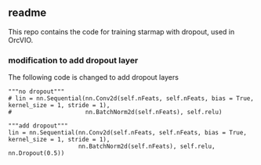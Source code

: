 ## readme

This repo contains the code for training starmap with dropout, used in OrcVIO.

### modification to add dropout layer

The following code is changed to add dropout layers

```
"""no dropout"""
# lin = nn.Sequential(nn.Conv2d(self.nFeats, self.nFeats, bias = True, kernel_size = 1, stride = 1),
#                     nn.BatchNorm2d(self.nFeats), self.relu)

"""add dropout"""
lin = nn.Sequential(nn.Conv2d(self.nFeats, self.nFeats, bias = True, kernel_size = 1, stride = 1),
                    nn.BatchNorm2d(self.nFeats), self.relu, nn.Dropout(0.5))
```
